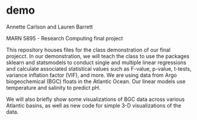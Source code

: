 # demo
Annette Carlson and Lauren Barrett

MARN 5895 - Research Computing final project

This repository houses files for the class demonstration of our final projecct. In our demonstration, we will teach the class to use the packages sklearn and statsmodels to conduct single and multiple linear regressions and calculate associated statistical values such as F-value, p-value, t-tests, variance inflation factor (VIF), and more. We are using data from Argo biogeochemical (BGC) floats in the Atlantic Ocean. Our linear models use temperature and salinity to predict pH. 

We will also briefly show some visualizations of BGC data across various Atlantic basins, as well as new code for simple 3-D visualizations of the data.
